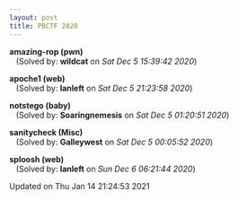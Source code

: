 ```yaml
---
layout: post
title: PBCTF 2020
---
```


<!--break-->

**amazing-rop (pwn)**  
&nbsp;&nbsp;&nbsp;(Solved by: **wildcat** on _Sat Dec  5 15:39:42 2020_)  
  
**apoche1 (web)**  
&nbsp;&nbsp;&nbsp;(Solved by: **lanleft** on _Sat Dec  5 21:23:58 2020_)  
  
**notstego (baby)**  
&nbsp;&nbsp;&nbsp;(Solved by: **Soaringnemesis** on _Sat Dec  5 01:20:51 2020_)  
  
**sanitycheck (Misc)**  
&nbsp;&nbsp;&nbsp;(Solved by: **Galleywest** on _Sat Dec  5 00:05:52 2020_)  
  
**sploosh (web)**  
&nbsp;&nbsp;&nbsp;(Solved by: **lanleft** on _Sun Dec  6 06:21:44 2020_)  
  


Updated on Thu Jan 14 21:24:53 2021
